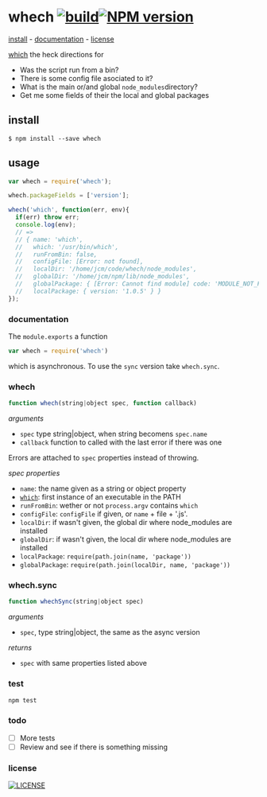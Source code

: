 # whech [![build][b-build]][x-travis][![NPM version][b-version]][m-whech]

[install](#install) -
[documentation](#documentation) -
[license](#license)


[which][m-which] the heck directions for
- Was the script run from a bin?
- There is some config file asociated to it?
- What is the main or/and global `node_modules`directory?
- Get me some fields of their the local and global packages

## install

    $ npm install --save whech

## usage

```javascript
var whech = require('whech');

whech.packageFields = ['version'];

whech('which', function(err, env){
  if(err) throw err;
  console.log(env);
  // =>
  // { name: 'which',
  //   which: '/usr/bin/which',
  //   runFromBin: false,
  //   configFile: [Error: not found],
  //   localDir: '/home/jcm/code/whech/node_modules',
  //   globalDir: '/home/jcm/npm/lib/node_modules',
  //   globalPackage: { [Error: Cannot find module] code: 'MODULE_NOT_FOUND' },
  //   localPackage: { version: '1.0.5' } }
});
```


### documentation

The `module.exports` a function
```js
var whech = require('whech')
```
which is asynchronous. To use the `sync` version take `whech.sync`.

### whech
```js
function whech(string|object spec, function callback)
```

_arguments_
 - `spec` type string|object, when string becomens `spec.name`
 - `callback` function to called with the last error if there was one

Errors are attached to `spec` properties instead of throwing.

_spec properties_
 - `name`: the name given as a string or object property
 - [`which`][m-which]: first instance of an executable in the PATH
 - `runFromBin`: wether or not `process.argv` contains `which`
 - `configFile`: `configFile` if given, or `name` + file + '.js'.
 - `localDir`: if wasn't given, the global dir where node_modules are installed
 - `globalDir`: if wasn't given, the local dir where node_modules are installed
 - `localPackage`: `require(path.join(name, 'package'))`
 - `globalPackage`: `require(path.join(localDir, name, 'package'))`

### whech.sync

```js
function whechSync(string|object spec)
```

_arguments_
 - `spec`, type string|object, the same as the async version

_returns_
 - `spec` with same properties listed above

### test

```js
npm test
```

### todo

 - [ ] More tests
 - [ ] Review and see if there is something missing

### license

[![LICENSE](http://img.shields.io/npm/l/whech.svg?style=flat-square)](
  http://opensource.org/licenses/MIT
)

[m-which]: http://www.npmjs.com/which
[m-whech]: http://www.npmjs.com/whech

[x-travis]: https://travis-ci.org/stringparser/node-whech/builds
[x-license]: http://opensource.org/licenses/MIT

[b-build]: http://img.shields.io/travis/stringparser/node-whech/master.svg?style=flat-square
[b-gitter]: https://badges.gitter.im/Join%20Chat.svg
[b-version]: http://img.shields.io/npm/v/whech.svg?style=flat-square
